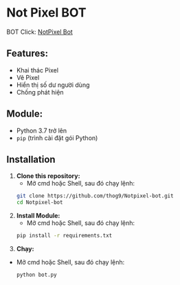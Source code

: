 # Not Pixel BOT
BOT Click: [NotPixel Bot](t.me/notpixel/app?startapp=f921415493) 

## Features:

* Khai thác Pixel
* Vẽ Pixel
* Hiển thị số dư người dùng
* Chống phát hiện

## Module:

- Python 3.7 trở lên
- `pip` (trình cài đặt gói Python)

## Installation
1. **Clone this repository:**
   - Mở cmd hoặc Shell, sau đó chạy lệnh:
    ```sh
    git clone https://github.com/thog9/Notpixel-bot.git
    cd Notpixel-bot
    ```
2. **Install Module:**
   - Mở cmd hoặc Shell, sau đó chạy lệnh:
    ```sh
    pip install -r requirements.txt
    ```
3. **Chạy:**
- Mở cmd hoặc Shell, sau đó chạy lệnh:
    ```sh
    python bot.py
    ```

